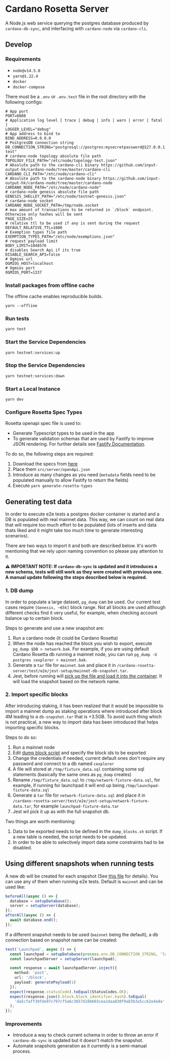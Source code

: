 # Cardano Rosetta Server

A Node.js web service querying the postgres database produced by `cardano-db-sync`,
and interfacing with `cardano-node` via `cardano-cli`.

## Develop

### Requirements

- `node@v14.5.0`
- `yarn@1.22.4`
- `docker`
- `docker-compose`

There must be a `.env` or `.env.test` file in the root directory with the following configs:

```
# App port
PORT=8080
# Application log level [ trace | debug | info | warn | error | fatal ]
LOGGER_LEVEL="debug"
# App address to bind to
BIND_ADDRESS=0.0.0.0
# PostgresDB connection string
DB_CONNECTION_STRING="postgresql://postgres:mysecretpassword@127.0.0.1:5432/cardano-test"
# cardano-node topology absolute file path
TOPOLOGY_FILE_PATH="/etc/node/topology-test.json"
# Absolute path to the cardano-cli binary https://github.com/input-output-hk/cardano-node/tree/master/cardano-cli
CARDANO_CLI_PATH="/etc/node/cardano-cli"
# Absolute path to the cardano-node binary https://github.com/input-output-hk/cardano-node/tree/master/cardano-node
CARDANO_NODE_PATH="/etc/node/cardano-node"
# cardano-node genesis absolute file path
GENESIS_SHELLEY_PATH="/etc/node/testnet-genesis.json"
# cardano-node socket
CARDANO_NODE_SOCKET_PATH=/tmp/node.socket
# max amount of transactions to be returned in `/block` endpoint. Otherwise only hashes will be sent
PAGE_SIZE=25
# relative ttl to be used if any is sent during the request
DEFAULT_RELATIVE_TTL=1000
# Exemption types file path
EXEMPTION_TYPES_PATH="/etc/node/exemptions.json"
# request payload limit
BODY_LIMIT=1048576
# disables Search Api if its true
DISABLE_SEARCH_API=false
# Ogmios url
OGMIOS_HOST=localhost
# Ogmios port
OGMIOS_PORT=1337
```

### Install packages from offline cache

The offline cache enables reproducible builds.

```
yarn --offline
```

### Run tests

```
yarn test
```

### Start the Service Dependencies

```
yarn testnet:services:up
```

### Stop the Service Dependencies

```
yarn testnet:services:down
```

### Start a Local Instance

```
yarn dev
```

### Configure Rosetta Spec Types

Rosetta openapi spec file is used to:

- Generate Typescript types to be used in the app
- To generate validation schemas that are used by Fastify to improve JSON rendering. For further details see [Fastify Documentation](https://www.fastify.io/docs/v2.10.x/Validation-and-Serialization/#serialization).

To do so, the following steps are required:

1. Download the specs from [here](https://github.com/coinbase/rosetta-specifications/blob/master/api.json)
2. Place them `src/server/openApi.json`
3. Introduce as many changes as you need (`metadata` fields need to be populated manually to allow Fastify to return the fields)
4. Execute `yarn generate-rosetta-types`

## Generating test data

In order to execute e2e tests a postgres docker container is started and a DB is populated with real mainnet data. This way, we can count on real data that will require too much effort to be populated (lots of inserts and data thats liked and it might take too much time to generate interesting scenarios).

There are two ways to import it and both are described below. It's worth mentioning that we rely upon naming convention so please pay attention to it.

**⚠ IMPORTANT NOTE: If `cardano-db-sync` is updated and it introduces a new schema, tests will still work as they were created with previous one. A manual update following the steps described below is required.**

### 1. DB dump

In order to populate a large dataset, `pg_dump` can be used. Our current test cases require `[Genesis, ~65k]` block range. Not all blocks are used although different checks find it very useful, for example, when checking account balance up to certain block.

Steps to generate and use a new snapshot are:

1. Run a cardano node (it could be Cardano Rosetta)
2. When the node has reached the block you wish to export, execute `pg_dump $DB > network.bak`. For example, if you are using default Cardano Rosetta db running a mainnet node, you can run `pg_dump -U postgres cexplorer > mainnet.bak`.
3. Generate a `tar` file for `mainnet.bak` and place it in `/cardano-rosetta-server/test/e2e/jest-setup/mainnet-db-snapshot.tar`.
4. Jest, before running will [pick up the file and load it into the container](./test/e2e/jest-setup/docker.ts). It will load the snapshot based on the network name.

### 2. Import specific blocks

After introducing staking, it has been realized that it would be impossible to import a mainnet dump as staking operations where introduced after block 4M leading to a `db-snapshot.tar` that is +3.5GB. To avoid such thing which is not practical, a new way to import data has been introduced that helps importing specific blocks.

Steps to do so:

1. Run a mainnet node
2. Edit [dump block script](./test/e2e/block/dump_blocks.sh) and specify the block ids to be exported
3. Change the credentials if needed, current default ones don't require any password and connect to a db named `cexplorer`
4. A file will stored at `/tmp/fixture_data.sql` containing some sql statements (basically the same ones as `pg_dump` creates)
5. Rename `/tmp/fixture_data.sql` to `/tmp/network-fixture-data.sql`, for example, if running for launchpad it will end up being `/tmp/launchpad-fixture-data.sql`
6. Generate a `tar` file for `network-fixture-data.sql` and place it in `/cardano-rosetta-server/test/e2e/jest-setup/network-fixture-data.tar`, for example `launchpad-fixture-data.tar`
7. Jest wil pick it up as with the full snapshot db.

Two things are worth mentioning:

1. Data to be exported needs to be defined in the `dump_blocks.sh` script. If a new table is needed, the script needs to be updated.
2. In order to be able to selectively import data some constraints had to be disabled.

## Using different snapshots when running tests

A new db will be created for each snapshot (See [this file](./test/e2e/jest-setup/docker.ts) for details). You can use any of them when running e2e tests. Default is `mainnet` and can be used like:

```typescript
beforeAll(async () => {
  database = setupDatabase();
  server = setupServer(database);
});
afterAll(async () => {
  await database.end();
});
```

If a different snapshot needs to be used (`mainnet` being the default), a db connection based on snapshot name can be created:

```typescript
test('Launchpad', async () => {
  const launchpad = setupDatabase(process.env.DB_CONNECTION_STRING, 'launchpad');
  const launchpadServer = setupServer(launchpad);

  const response = await launchpadServer.inject({
    method: 'post',
    url: '/block',
    payload: generatePayload(1)
  });
  expect(response.statusCode).toEqual(StatusCodes.OK);
  expect(response.json().block.block_identifier.hash).toEqual(
    'da5cfaff39fde97c797cf5a6c3657d10b603cea1daa830f9a83b3a5cc62e4e8a'
  );
});
```

### Improvements

- Introduce a way to check current schema in order to throw an error if `cardano-db-sync` is updated but it doesn't match the snapshot.
- Automate snapshots generation as it currently is a semi-manual process.
